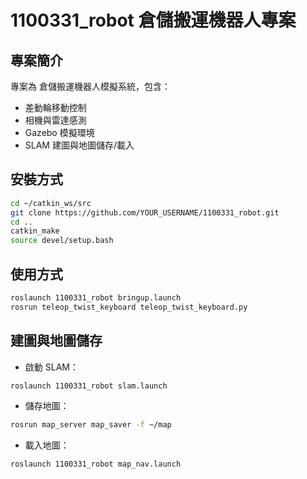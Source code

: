 # 1100331_robot 倉儲搬運機器人專案

##  專案簡介
專案為 倉儲搬運機器人模擬系統，包含：
- 差動輪移動控制
- 相機與雷達感測
- Gazebo 模擬環境
- SLAM 建圖與地圖儲存/載入

##  安裝方式
```bash
cd ~/catkin_ws/src
git clone https://github.com/YOUR_USERNAME/1100331_robot.git
cd ..
catkin_make
source devel/setup.bash
```

##  使用方式
```bash
roslaunch 1100331_robot bringup.launch
rosrun teleop_twist_keyboard teleop_twist_keyboard.py
```

##  建圖與地圖儲存
- 啟動 SLAM：
```bash
roslaunch 1100331_robot slam.launch
```
- 儲存地圖：
```bash
rosrun map_server map_saver -f ~/map
```
- 載入地圖：
```bash
roslaunch 1100331_robot map_nav.launch
```

